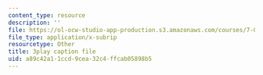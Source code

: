 ```yaml
---
content_type: resource
description: ''
file: https://ol-ocw-studio-app-production.s3.amazonaws.com/courses/7-014-introductory-biology-spring-2005/a89c42a11ccd9cea32c4ffcab05898b5_6BPDK1b3jDg.srt
file_type: application/x-subrip
resourcetype: Other
title: 3play caption file
uid: a89c42a1-1ccd-9cea-32c4-ffcab05898b5
---
```

